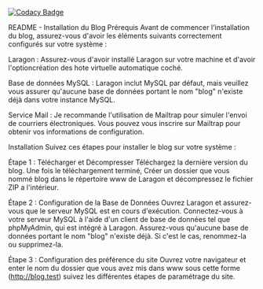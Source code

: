 
[![Codacy Badge](https://api.codacy.com/project/badge/Grade/a491ef126ba445f9ba3e4c131542399d)](https://app.codacy.com/gh/Itsatsu/blog?utm_source=github.com&utm_medium=referral&utm_content=Itsatsu/blog&utm_campaign=Badge_Grade)

README - Installation du Blog
Prérequis
Avant de commencer l'installation du blog, assurez-vous d'avoir les éléments suivants correctement configurés sur votre système :

Laragon : Assurez-vous d'avoir installé Laragon sur votre machine et d'avoir l'optioncréation des hote virtuelle automatique coché.

Base de données MySQL : Laragon inclut MySQL par défaut, mais veuillez vous assurer qu'aucune base de données portant le nom "blog" n'existe déjà dans votre instance MySQL.

Service Mail : Je recommande l'utilisation de Mailtrap pour simuler l'envoi de courriers électroniques. Vous pouvez vous inscrire sur Mailtrap pour obtenir vos informations de configuration.

Installation
Suivez ces étapes pour installer le blog sur votre système :

Étape 1 : Télécharger et Décompresser
Téléchargez la dernière version du blog.
Une fois le téléchargement terminé,
Créer un dossier que vous nommé blog dans le répertoire www de Laragon et décompressez le fichier ZIP a l'intérieur.

Étape 2 : Configuration de la Base de Données
Ouvrez Laragon et assurez-vous que le serveur MySQL est en cours d'exécution.
Connectez-vous à votre serveur MySQL à l'aide d'un client de base de données tel que phpMyAdmin, qui est intégré à Laragon. Assurez-vous qu'aucune base de données portant le nom "blog" n'existe déjà. Si c'est le cas, renommez-la ou supprimez-la.

Étape 3 : Configuration des préférence du site
Ouvrez votre navigateur et enter le nom du dossier que vous avez mis dans www sous cette forme (http://blog.test)
suivez les différentes étapes de paramétrage du site.